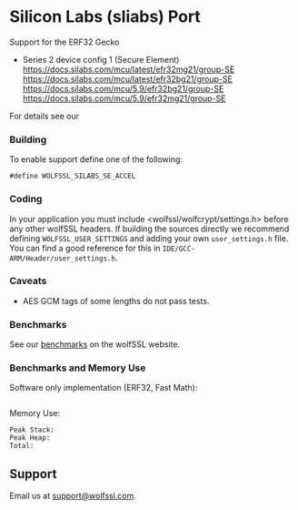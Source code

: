 # Silicon Labs (sliabs) Port

Support for the ERF32 Gecko
 * Series 2 device config 1 (Secure Element)
 https://docs.silabs.com/mcu/latest/efr32mg21/group-SE
 https://docs.silabs.com/mcu/latest/efr32bg21/group-SE
 https://docs.silabs.com/mcu/5.9/efr32bg21/group-SE
 https://docs.silabs.com/mcu/5.9/efr32mg21/group-SE


For details see our [](https://www.wolfssl.com/docs/)


### Building

To enable support define one of the following:

```
#define WOLFSSL_SILABS_SE_ACCEL
```

### Coding

In your application you must include <wolfssl/wolfcrypt/settings.h>
before any other wolfSSL headers. If building the sources directly we
recommend defining `WOLFSSL_USER_SETTINGS` and adding your own
`user_settings.h` file. You can find a good reference for this in
`IDE/GCC-ARM/Header/user_settings.h`.

### Caveats

 * AES GCM tags of some lengths do not pass tests.


### Benchmarks

See our [benchmarks](https://www.wolfssl.com/docs/benchmarks/) on the wolfSSL website.

### Benchmarks and Memory Use

Software only implementation (ERF32, Fast Math):

```
```

Memory Use:

```
Peak Stack: 
Peak Heap: 
Total: 
```

## Support

Email us at [support@wolfssl.com](mailto:support@wolfssl.com).
